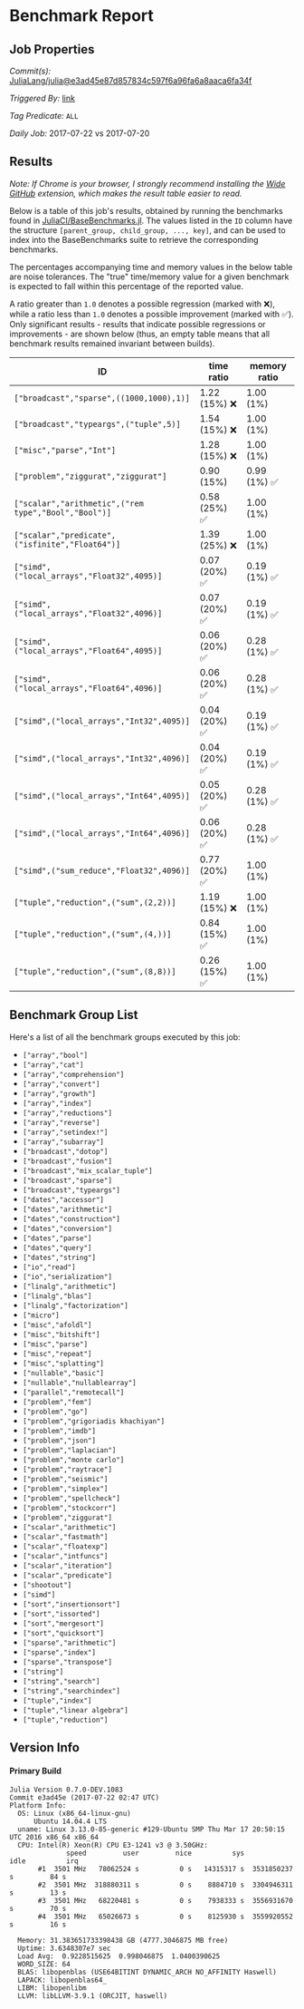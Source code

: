 # Benchmark Report

## Job Properties

*Commit(s):* [JuliaLang/julia@e3ad45e87d857834c597f6a96fa6a8aaca6fa34f](https://github.com/JuliaLang/julia/commit/e3ad45e87d857834c597f6a96fa6a8aaca6fa34f)

*Triggered By:* [link](https://github.com/JuliaLang/julia/commit/e3ad45e87d857834c597f6a96fa6a8aaca6fa34f#commitcomment-23238409)

*Tag Predicate:* `ALL`

*Daily Job:* 2017-07-22 vs 2017-07-20

## Results

*Note: If Chrome is your browser, I strongly recommend installing the [Wide GitHub](https://chrome.google.com/webstore/detail/wide-github/kaalofacklcidaampbokdplbklpeldpj?hl=en)
extension, which makes the result table easier to read.*

Below is a table of this job's results, obtained by running the benchmarks found in
[JuliaCI/BaseBenchmarks.jl](https://github.com/JuliaCI/BaseBenchmarks.jl). The values
listed in the `ID` column have the structure `[parent_group, child_group, ..., key]`,
and can be used to index into the BaseBenchmarks suite to retrieve the corresponding
benchmarks.

The percentages accompanying time and memory values in the below table are noise tolerances. The "true"
time/memory value for a given benchmark is expected to fall within this percentage of the reported value.

A ratio greater than `1.0` denotes a possible regression (marked with :x:), while a ratio less
than `1.0` denotes a possible improvement (marked with :white_check_mark:). Only significant results - results
that indicate possible regressions or improvements - are shown below (thus, an empty table means that all
benchmark results remained invariant between builds).

| ID | time ratio | memory ratio |
|----|------------|--------------|
| `["broadcast","sparse",((1000,1000),1)]` | 1.22 (15%) :x: | 1.00 (1%)  |
| `["broadcast","typeargs",("tuple",5)]` | 1.54 (15%) :x: | 1.00 (1%)  |
| `["misc","parse","Int"]` | 1.28 (15%) :x: | 1.00 (1%)  |
| `["problem","ziggurat","ziggurat"]` | 0.90 (15%)  | 0.99 (1%) :white_check_mark: |
| `["scalar","arithmetic",("rem type","Bool","Bool")]` | 0.58 (25%) :white_check_mark: | 1.00 (1%)  |
| `["scalar","predicate",("isfinite","Float64")]` | 1.39 (25%) :x: | 1.00 (1%)  |
| `["simd",("local_arrays","Float32",4095)]` | 0.07 (20%) :white_check_mark: | 0.19 (1%) :white_check_mark: |
| `["simd",("local_arrays","Float32",4096)]` | 0.07 (20%) :white_check_mark: | 0.19 (1%) :white_check_mark: |
| `["simd",("local_arrays","Float64",4095)]` | 0.06 (20%) :white_check_mark: | 0.28 (1%) :white_check_mark: |
| `["simd",("local_arrays","Float64",4096)]` | 0.06 (20%) :white_check_mark: | 0.28 (1%) :white_check_mark: |
| `["simd",("local_arrays","Int32",4095)]` | 0.04 (20%) :white_check_mark: | 0.19 (1%) :white_check_mark: |
| `["simd",("local_arrays","Int32",4096)]` | 0.04 (20%) :white_check_mark: | 0.19 (1%) :white_check_mark: |
| `["simd",("local_arrays","Int64",4095)]` | 0.05 (20%) :white_check_mark: | 0.28 (1%) :white_check_mark: |
| `["simd",("local_arrays","Int64",4096)]` | 0.06 (20%) :white_check_mark: | 0.28 (1%) :white_check_mark: |
| `["simd",("sum_reduce","Float32",4096)]` | 0.77 (20%) :white_check_mark: | 1.00 (1%)  |
| `["tuple","reduction",("sum",(2,2))]` | 1.19 (15%) :x: | 1.00 (1%)  |
| `["tuple","reduction",("sum",(4,))]` | 0.84 (15%) :white_check_mark: | 1.00 (1%)  |
| `["tuple","reduction",("sum",(8,8))]` | 0.26 (15%) :white_check_mark: | 1.00 (1%)  |

## Benchmark Group List

Here's a list of all the benchmark groups executed by this job:

- `["array","bool"]`
- `["array","cat"]`
- `["array","comprehension"]`
- `["array","convert"]`
- `["array","growth"]`
- `["array","index"]`
- `["array","reductions"]`
- `["array","reverse"]`
- `["array","setindex!"]`
- `["array","subarray"]`
- `["broadcast","dotop"]`
- `["broadcast","fusion"]`
- `["broadcast","mix_scalar_tuple"]`
- `["broadcast","sparse"]`
- `["broadcast","typeargs"]`
- `["dates","accessor"]`
- `["dates","arithmetic"]`
- `["dates","construction"]`
- `["dates","conversion"]`
- `["dates","parse"]`
- `["dates","query"]`
- `["dates","string"]`
- `["io","read"]`
- `["io","serialization"]`
- `["linalg","arithmetic"]`
- `["linalg","blas"]`
- `["linalg","factorization"]`
- `["micro"]`
- `["misc","afoldl"]`
- `["misc","bitshift"]`
- `["misc","parse"]`
- `["misc","repeat"]`
- `["misc","splatting"]`
- `["nullable","basic"]`
- `["nullable","nullablearray"]`
- `["parallel","remotecall"]`
- `["problem","fem"]`
- `["problem","go"]`
- `["problem","grigoriadis khachiyan"]`
- `["problem","imdb"]`
- `["problem","json"]`
- `["problem","laplacian"]`
- `["problem","monte carlo"]`
- `["problem","raytrace"]`
- `["problem","seismic"]`
- `["problem","simplex"]`
- `["problem","spellcheck"]`
- `["problem","stockcorr"]`
- `["problem","ziggurat"]`
- `["scalar","arithmetic"]`
- `["scalar","fastmath"]`
- `["scalar","floatexp"]`
- `["scalar","intfuncs"]`
- `["scalar","iteration"]`
- `["scalar","predicate"]`
- `["shootout"]`
- `["simd"]`
- `["sort","insertionsort"]`
- `["sort","issorted"]`
- `["sort","mergesort"]`
- `["sort","quicksort"]`
- `["sparse","arithmetic"]`
- `["sparse","index"]`
- `["sparse","transpose"]`
- `["string"]`
- `["string","search"]`
- `["string","searchindex"]`
- `["tuple","index"]`
- `["tuple","linear algebra"]`
- `["tuple","reduction"]`

## Version Info

#### Primary Build

```
Julia Version 0.7.0-DEV.1083
Commit e3ad45e (2017-07-22 02:47 UTC)
Platform Info:
  OS: Linux (x86_64-linux-gnu)
      Ubuntu 14.04.4 LTS
  uname: Linux 3.13.0-85-generic #129-Ubuntu SMP Thu Mar 17 20:50:15 UTC 2016 x86_64 x86_64
  CPU: Intel(R) Xeon(R) CPU E3-1241 v3 @ 3.50GHz: 
              speed         user         nice          sys         idle          irq
       #1  3501 MHz   78062524 s          0 s   14315317 s  3531850237 s         84 s
       #2  3501 MHz  318880311 s          0 s    8884710 s  3304946311 s         13 s
       #3  3501 MHz   68220481 s          0 s    7938333 s  3556931670 s         70 s
       #4  3501 MHz   65026673 s          0 s    8125930 s  3559920552 s         16 s
       
  Memory: 31.383651733398438 GB (4777.3046875 MB free)
  Uptime: 3.6348307e7 sec
  Load Avg:  0.9228515625  0.998046875  1.0400390625
  WORD_SIZE: 64
  BLAS: libopenblas (USE64BITINT DYNAMIC_ARCH NO_AFFINITY Haswell)
  LAPACK: libopenblas64_
  LIBM: libopenlibm
  LLVM: libLLVM-3.9.1 (ORCJIT, haswell)

```
